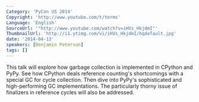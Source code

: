 ```yaml
---
Category: 'PyCon US 2014'
Copyright: 'http://www.youtube.com/t/terms'
Language: 'English'
SourceUrl: '"http://www.youtube.com/watch?v=iHVs_HkjdmI"'
ThumbnailUrl: 'http://i1.ytimg.com/vi/iHVs_HkjdmI/hqdefault.jpg'
date: '2014-04-13'
speakers: [Benjamin Peterson]
tags: []
---
```

This talk will explore how garbage collection is implemented in CPython and PyPy. See how CPython deals reference counting's shortcomings with a special GC for cycle collection. Then dive into PyPy's sophisticated and high-performing GC implementations. The particularly thorny issue of finalizers in reference cycles will also be addressed.